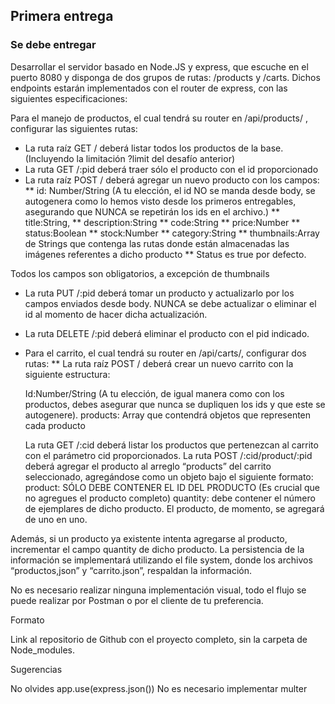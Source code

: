 ## Primera entrega

### Se debe entregar

Desarrollar el servidor basado en Node.JS y express, que escuche en el puerto 8080 y disponga de dos grupos de rutas: /products y /carts. Dichos endpoints estarán implementados con el router de express, con las siguientes especificaciones:

Para el manejo de productos, el cual tendrá su router en /api/products/ , configurar las siguientes rutas:

- La ruta raíz GET / deberá listar todos los productos de la base. (Incluyendo la limitación ?limit del desafío anterior)
- La ruta GET /:pid deberá traer sólo el producto con el id proporcionado
- La ruta raíz POST / deberá agregar un nuevo producto con los campos:
  ** id: Number/String (A tu elección, el id NO se manda desde body, se autogenera como lo hemos visto desde los primeros entregables, asegurando que NUNCA se repetirán los ids en el archivo.)
  ** title:String,
  ** description:String
  ** code:String
  ** price:Number
  ** status:Boolean
  ** stock:Number
  ** category:String
  ** thumbnails:Array de Strings que contenga las rutas donde están almacenadas las imágenes referentes a dicho producto
  ** Status es true por defecto.

Todos los campos son obligatorios, a excepción de thumbnails

- La ruta PUT /:pid deberá tomar un producto y actualizarlo por los campos enviados desde body. NUNCA se debe actualizar o eliminar el id al momento de hacer dicha actualización.
- La ruta DELETE /:pid deberá eliminar el producto con el pid indicado.

- Para el carrito, el cual tendrá su router en /api/carts/, configurar dos rutas:
  \*\* La ruta raíz POST / deberá crear un nuevo carrito con la siguiente estructura:

  Id:Number/String (A tu elección, de igual manera como con los productos, debes asegurar que nunca se dupliquen los ids y que este se autogenere).
  products: Array que contendrá objetos que representen cada producto

  La ruta GET /:cid deberá listar los productos que pertenezcan al carrito con el parámetro cid proporcionados.
  La ruta POST /:cid/product/:pid deberá agregar el producto al arreglo “products” del carrito seleccionado, agregándose como un objeto bajo el siguiente formato:
  product: SÓLO DEBE CONTENER EL ID DEL PRODUCTO (Es crucial que no agregues el producto completo)
  quantity: debe contener el número de ejemplares de dicho producto. El producto, de momento, se agregará de uno en uno.

Además, si un producto ya existente intenta agregarse al producto, incrementar el campo quantity de dicho producto.
La persistencia de la información se implementará utilizando el file system, donde los archivos “productos,json” y “carrito.json”, respaldan la información.

No es necesario realizar ninguna implementación visual, todo el flujo se puede realizar por Postman o por el cliente de tu preferencia.

Formato

Link al repositorio de Github con el proyecto completo, sin la carpeta de Node_modules.

Sugerencias

No olvides app.use(express.json())
No es necesario implementar multer
